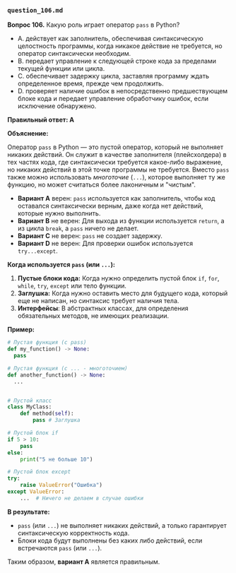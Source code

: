 ### `question_106.md`

**Вопрос 106.** Какую роль играет оператор `pass` в Python?

- A. действует как заполнитель, обеспечивая синтаксическую целостность программы, когда никакое действие не требуется, но оператор синтаксически необходим.
- B. передает управление к следующей строке кода за пределами текущей функции или цикла.
- C. обеспечивает задержку цикла, заставляя программу ждать определенное время, прежде чем продолжить.
- D. проверяет наличие ошибок в непосредственно предшествующем блоке кода и передает управление обработчику ошибок, если исключение обнаружено.

**Правильный ответ: A**

**Объяснение:**

Оператор `pass` в Python — это пустой оператор, который не выполняет никаких действий. Он служит в качестве заполнителя (плейсхолдера) в тех частях кода, где синтаксически требуется какое-либо выражение, но никаких действий в этой точке программы не требуется.  Вместо `pass` также можно использовать *многоточие* (`...`), которое выполняет ту же функцию, но может считаться более лаконичным и "чистым".

*   **Вариант A** верен: `pass` используется как заполнитель, чтобы код оставался синтаксически верным, даже когда нет действий, которые нужно выполнить.
*   **Вариант B** не верен: Для выхода из функции используется `return`, а из цикла `break`, а `pass` ничего не делает.
*   **Вариант C** не верен:  `pass` не создает задержку.
*   **Вариант D** не верен: Для проверки ошибок используется `try...except`.

**Когда используется `pass` (или `...`):**

1.  **Пустые блоки кода:** Когда нужно определить пустой блок `if`, `for`, `while`, `try`, `except` или тело функции.
2.  **Заглушка:**  Когда нужно оставить место для будущего кода, который еще не написан, но синтаксис требует наличия тела.
3. **Интерфейсы**: В абстрактных классах, для определения обязательных методов, не имеющих реализации.

**Пример:**

```python
# Пустая функция (с pass)
def my_function() -> None:
  pass

# Пустая функция (с ... - многоточием)
def another_function() -> None:
  ...


# Пустой класс
class MyClass:
    def method(self):
        pass # Заглушка

# Пустой блок if
if 5 > 10:
    pass
else:
    print("5 не больше 10")

# Пустой блок except
try:
    raise ValueError("Ошибка")
except ValueError:
    ...  # Ничего не делаем в случае ошибки
```
**В результате:**
* `pass` (или `...`) не выполняет никаких действий, а только гарантирует синтаксическую корректность кода.
*   Блоки кода будут выполнены без каких либо действий, если встречаются `pass` (или `...`).
  
Таким образом, **вариант A** является правильным.
